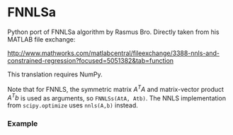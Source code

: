 # FNNLSa
Python port of FNNLSa algorithm by Rasmus Bro. Directly taken from his MATLAB file exchange:

<http://www.mathworks.com/matlabcentral/fileexchange/3388-nnls-and-constrained-regression?focused=5051382&tab=function>

This translation requires NumPy.

Note that for FNNLS, the symmetric matrix $A^TA$ and matrix-vector product $A^T b$ is used as arguments, so `FNNLSs(AtA, Atb)`. The NNLS implementation from `scipy.optimize` uses `nnls(A,b)` instead. 


### Example


